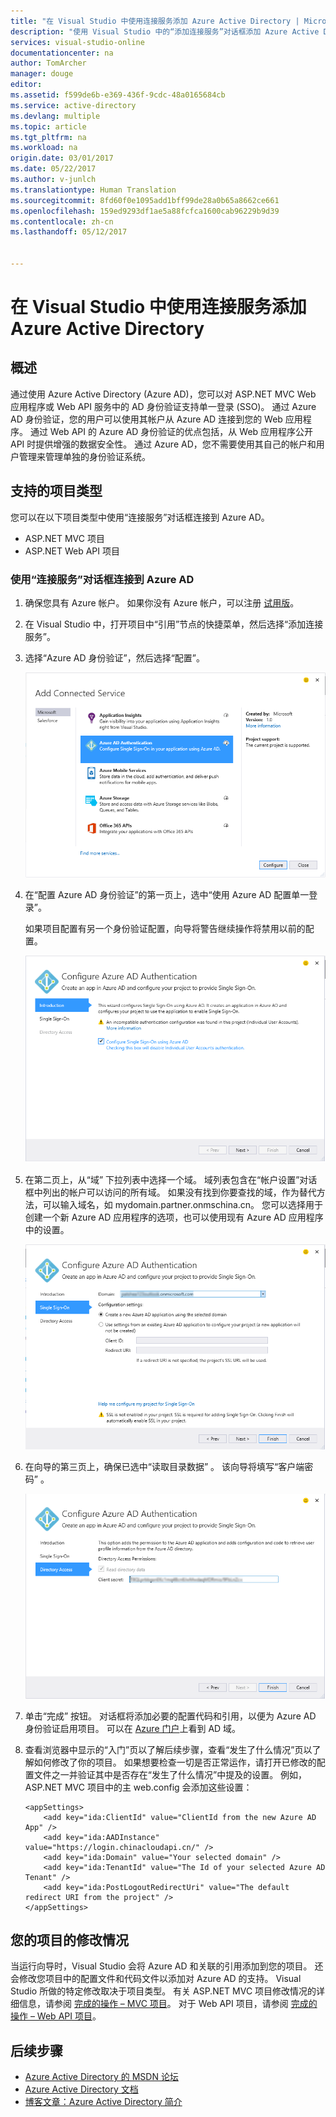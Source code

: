 ```yaml
---
title: "在 Visual Studio 中使用连接服务添加 Azure Active Directory | Microsoft Docs"
description: "使用 Visual Studio 中的“添加连接服务”对话框添加 Azure Active Directory"
services: visual-studio-online
documentationcenter: na
author: TomArcher
manager: douge
editor: 
ms.assetid: f599de6b-e369-436f-9cdc-48a0165684cb
ms.service: active-directory
ms.devlang: multiple
ms.topic: article
ms.tgt_pltfrm: na
ms.workload: na
origin.date: 03/01/2017
ms.date: 05/22/2017
ms.author: v-junlch
ms.translationtype: Human Translation
ms.sourcegitcommit: 8fd60f0e1095add1bff99de28a0b65a8662ce661
ms.openlocfilehash: 159ed9293df1ae5a88fcfca1600cab96229b9d39
ms.contentlocale: zh-cn
ms.lasthandoff: 05/12/2017


---
```


# <a name="adding-an-azure-active-directory-by-using-connected-services-in-visual-studio"></a>在 Visual Studio 中使用连接服务添加 Azure Active Directory
## <a name="overview"></a>概述
通过使用 Azure Active Directory (Azure AD)，您可以对 ASP.NET MVC Web 应用程序或 Web API 服务中的 AD 身份验证支持单一登录 (SSO)。 通过 Azure AD 身份验证，您的用户可以使用其帐户从 Azure AD 连接到您的 Web 应用程序。 通过 Web API 的 Azure AD 身份验证的优点包括，从 Web 应用程序公开 API 时提供增强的数据安全性。 通过 Azure AD，您不需要使用其自己的帐户和用户管理来管理单独的身份验证系统。

## <a name="supported-project-types"></a>支持的项目类型
您可以在以下项目类型中使用“连接服务”对话框连接到 Azure AD。

- ASP.NET MVC 项目
- ASP.NET Web API 项目

### <a name="connect-to-azure-ad-using-the-connected-services-dialog"></a>使用“连接服务”对话框连接到 Azure AD
1. 确保您具有 Azure 帐户。 如果你没有 Azure 帐户，可以注册 [试用版](http://go.microsoft.com/fwlink/?LinkId=518146)。
2. 在 Visual Studio 中，打开项目中“引用”节点的快捷菜单，然后选择“添加连接服务”。
3. 选择“Azure AD 身份验证”，然后选择“配置”。

    ![选择“添加 Azure AD 身份验证”](./media/vs-azure-tools-connected-services-add-active-directory/connected-services-add-active-directory.png)
4. 在“配置 Azure AD 身份验证”的第一页上，选中“使用 Azure AD 配置单一登录”。

    如果项目配置有另一个身份验证配置，向导将警告继续操作将禁用以前的配置。

    ![在向导中配置 Azure AD](./media/vs-azure-tools-connected-services-add-active-directory/configure-azure-ad-wizard-1.png)
5. 在第二页上，从“域”  下拉列表中选择一个域。 域列表包含在“帐户设置”对话框中列出的帐户可以访问的所有域。 如果没有找到你要查找的域，作为替代方法，可以输入域名，如 mydomain.partner.onmschina.cn。 您可以选择用于创建一个新 Azure AD 应用程序的选项，也可以使用现有 Azure AD 应用程序中的设置。 

    ![在向导中配置 Azure AD](./media/vs-azure-tools-connected-services-add-active-directory/configure-azure-ad-wizard-2.png)
6. 在向导的第三页上，确保已选中“读取目录数据”  。 该向导将填写“客户端密码” 。 

    ![在向导中配置 Azure AD](./media/vs-azure-tools-connected-services-add-active-directory/configure-azure-ad-wizard-3.png)
7. 单击“完成”  按钮。 对话框将添加必要的配置代码和引用，以便为 Azure AD 身份验证启用项目。 可以在 [Azure 门户](http://go.microsoft.com/fwlink/p/?LinkID=525040)上看到 AD 域。
8. 查看浏览器中显示的“入门”页以了解后续步骤，查看“发生了什么情况”页以了解如何修改了你的项目。 如果想要检查一切是否正常运作，请打开已修改的配置文件之一并验证其中是否存在“发生了什么情况”中提及的设置。 例如，ASP.NET MVC 项目中的主 web.config 会添加这些设置：

    ```
    <appSettings> 
        <add key="ida:ClientId" value="ClientId from the new Azure AD App" />
        <add key="ida:AADInstance" value="https://login.chinacloudapi.cn/" />
        <add key="ida:Domain" value="Your selected domain" />
        <add key="ida:TenantId" value="The Id of your selected Azure AD Tenant" />
        <add key="ida:PostLogoutRedirectUri" value="The default redirect URI from the project" />
    </appSettings>
    ```

## <a name="how-your-project-is-modified"></a>您的项目的修改情况
当运行向导时，Visual Studio 会将 Azure AD 和关联的引用添加到您的项目。 还会修改您项目中的配置文件和代码文件以添加对 Azure AD 的支持。 Visual Studio 所做的特定修改取决于项目类型。 有关 ASP.NET MVC 项目修改情况的详细信息，请参阅 [完成的操作 – MVC 项目](http://go.microsoft.com/fwlink/p/?LinkID=513809)。 对于 Web API 项目，请参阅 [完成的操作 – Web API 项目](http://go.microsoft.com/fwlink/p/?LinkId=513810)。

## <a name="next-steps"></a>后续步骤
- [Azure Active Directory 的 MSDN 论坛](https://social.msdn.microsoft.com/Forums/zh-cn/home?forum=WindowsAzureAD)
- [Azure Active Directory 文档](./active-directory/index.md)
- [博客文章：Azure Active Directory 简介](http://blogs.msdn.com/b/brunoterkaly/archive/2014/03/03/introduction-to-windows-azure-active-directory.aspx)



